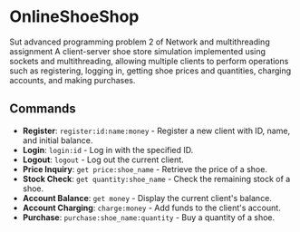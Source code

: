 # OnlineShoeShop
Sut advanced programming problem 2 of Network and multithreading assignment
A client-server shoe store simulation implemented using sockets and multithreading, allowing multiple clients to perform operations such as registering, logging in, getting shoe prices and quantities, charging accounts, and making purchases.

## Commands

- **Register**: `register:id:name:money` - Register a new client with ID, name, and initial balance.
- **Login**: `login:id` - Log in with the specified ID.
- **Logout**: `logout` - Log out the current client.
- **Price Inquiry**: `get price:shoe_name` - Retrieve the price of a shoe.
- **Stock Check**: `get quantity:shoe_name` - Check the remaining stock of a shoe.
- **Account Balance**: `get money` - Display the current client's balance.
- **Account Charging**: `charge:money` - Add funds to the client's account.
- **Purchase**: `purchase:shoe_name:quantity` - Buy a quantity of a shoe.
